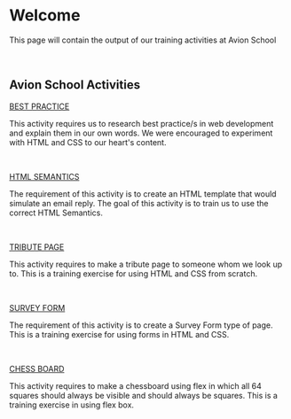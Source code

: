 # Welcome

This page will contain the output of our training activities at Avion School

<br>

## Avion School Activities
[BEST PRACTICE](https://desoto13.github.io/batch6-activities/Best%20Practice)

This activity requires us to research best practice/s in web development and explain them in our own words. We were encouraged to experiment with HTML and CSS to our heart's content.

<br>

[HTML SEMANTICS](https://desoto13.github.io/batch6-activities/HTML%20Semantics)

The requirement of this activity is to create an HTML template that would simulate an email reply. The goal of this activity is to train us to use the correct HTML Semantics.

<br>

[TRIBUTE PAGE](https://desoto13.github.io/batch6-activities/TributePage)

This activity requires to make a tribute page to someone whom we look up to. This is a training exercise for using HTML and CSS from scratch.

<br>

[SURVEY FORM](https://desoto13.github.io/batch6-activities/SurveyForm)

The requirement of this activity is to create a Survey Form type of page. This is a training exercise for using forms in HTML and CSS.

<br>

[CHESS BOARD](https://desoto13.github.io/batch6-activities/ChessBoard)

This activity requires to make a chessboard using flex in which all 64 squares should always be visible and should always be squares. This is a training exercise in using flex box.


